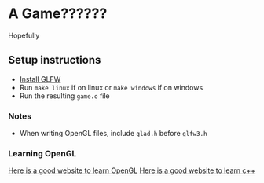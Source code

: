 # A Game??????

Hopefully

## Setup instructions

- [Install GLFW](https://www.glfw.org/download.html)
- Run `make linux` if on linux or `make windows` if on windows
- Run the resulting `game.o` file

### Notes

- When writing OpenGL files, include `glad.h` before `glfw3.h`

### Learning OpenGL

[Here is a good website to learn OpenGL](https://www.learnopengl.com/)
[Here is a good website to learn c++](https://www.learncpp.com/)
